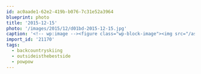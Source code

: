 ```yaml
---
id: ac0aade1-62e2-419b-b076-7c31e52a3964
blueprint: photo
title: '2015-12-15'
photo: '/images/2015/12/d01bd-2015-12-15.jpg'
caption: '<!-- wp:image --><figure class="wp-block-image"><img src="/assets/images/2015/12/d01bd-2015-12-15.jpg" /></figure><!-- /wp:image --><!-- wp:paragraph --><p>More backcountry exploration. 160cm base @ Big White, crazy for mid-December. #backcountryskiing #powpow #outsideisthebestside</p><!-- /wp:paragraph -->'
import_id: '21170'
tags:
  - backcountryskiing
  - outsideisthebestside
  - powpow
---
```

